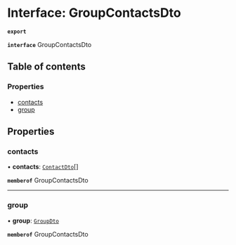 # Interface: GroupContactsDto

**`export`**

**`interface`** GroupContactsDto

## Table of contents

### Properties

- [contacts](GroupContactsDto.md#contacts)
- [group](GroupContactsDto.md#group)

## Properties

### contacts

• **contacts**: [`ContactDto`](ContactDto.md)[]

**`memberof`** GroupContactsDto

___

### group

• **group**: [`GroupDto`](GroupDto.md)

**`memberof`** GroupContactsDto
